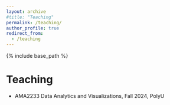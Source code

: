 ```yaml
---
layout: archive
#title: "Teaching"
permalink: /teaching/
author_profile: true
redirect_from:
  - /teaching
---
```

{% include base_path %}

Teaching
=====
* AMA2233 Data Analytics and Visualizations, Fall 2024, PolyU
